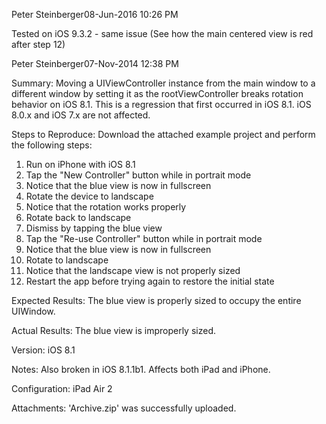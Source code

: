 Peter Steinberger08-Jun-2016 10:26 PM

Tested on iOS 9.3.2 - same issue (See how the main centered view is red after step 12)


Peter Steinberger07-Nov-2014 12:38 PM

Summary:
Moving a UIViewController instance from the main window to a different window by setting it as the rootViewController breaks rotation behavior on iOS 8.1. This is a regression that first occurred in iOS 8.1. iOS 8.0.x and iOS 7.x are not affected.

Steps to Reproduce:
Download the attached example project and perform the following steps:

1. Run on iPhone with iOS 8.1
2. Tap the "New Controller" button while in portrait mode
3. Notice that the blue view is now in fullscreen
4. Rotate the device to landscape
5. Notice that the rotation works properly
6. Rotate back to landscape
7. Dismiss by tapping the blue view
8. Tap the "Re-use Controller" button while in portrait mode
9. Notice that the blue view is now in fullscreen
10. Rotate to landscape
11. Notice that the landscape view is not properly sized
12. Restart the app before trying again to restore the initial state

Expected Results:
The blue view is properly sized to occupy the entire UIWindow.

Actual Results:
The blue view is improperly sized.

Version:
iOS 8.1

Notes:
Also broken in iOS 8.1.1b1. Affects both iPad and iPhone.

Configuration:
iPad Air 2

Attachments:
'Archive.zip' was successfully uploaded.